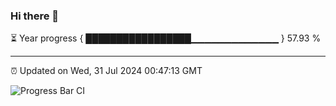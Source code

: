 ### Hi there 👋

⏳ Year progress { █████████████████▁▁▁▁▁▁▁▁▁▁▁▁▁ } 57.93 %

---

⏰ Updated on Wed, 31 Jul 2024 00:47:13 GMT

![Progress Bar CI](https://github.com/liununu/liununu/workflows/Progress%20Bar%20CI/badge.svg)
